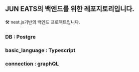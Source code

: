 ## JUN EATS의 백엔드를 위한 레포지토리입니다.

🛠 nest.js기반의 백엔드 프로젝트입니다.

### DB : Postgre
### basic_language : Typescript
### connection : graphQL
